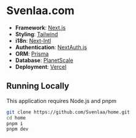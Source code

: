 # Svenlaa.com

- **Framework**: [Next.js](https://nextjs.org)
- **Styling**: [Tailwind](https://tailwindcss.org)
- **i18n**: [Next-Intl](https://next-intl-docs.vercel.app)
- **Authentication**: [NextAuth.js](https://next-auth.js.org)
- **ORM**: [Prisma](https://prisma.io/)
- **Database**: [PlanetScale](https://planetscale.com)
- **Deployment**: [Vercel](https://vercel.com)

## Running Locally

This application requires Node.js and pnpm

```bash
git clone https://github.com/Svenlaa/home.git
cd home
pnpm i
pnpm dev
```
